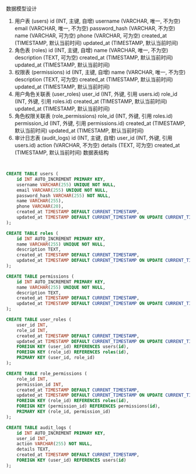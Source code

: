<!--
 * @Date: 2024-12-07 17:49:42
 * @Author: ywyz
 * @LastModifiedBy: ywyz
 * @Github: https://github.com/ywyz
 * @LastEditors: ywyz
 * @LastEditTime: 2024-12-07 17:50:06
-->
数据模型设计
1. 用户表 (users)
id (INT, 主键, 自增)
username (VARCHAR, 唯一, 不为空)
email (VARCHAR, 唯一, 不为空)
password_hash (VARCHAR, 不为空)
name (VARCHAR, 可为空)
phone (VARCHAR, 可为空)
created_at (TIMESTAMP, 默认当前时间)
updated_at (TIMESTAMP, 默认当前时间)
2. 角色表 (roles)
id (INT, 主键, 自增)
name (VARCHAR, 唯一, 不为空)
description (TEXT, 可为空)
created_at (TIMESTAMP, 默认当前时间)
updated_at (TIMESTAMP, 默认当前时间)
3. 权限表 (permissions)
id (INT, 主键, 自增)
name (VARCHAR, 唯一, 不为空)
description (TEXT, 可为空)
created_at (TIMESTAMP, 默认当前时间)
updated_at (TIMESTAMP, 默认当前时间)
4. 用户角色关联表 (user_roles)
user_id (INT, 外键, 引用 users.id)
role_id (INT, 外键, 引用 roles.id)
created_at (TIMESTAMP, 默认当前时间)
updated_at (TIMESTAMP, 默认当前时间)
5. 角色权限关联表 (role_permissions)
role_id (INT, 外键, 引用 roles.id)
permission_id (INT, 外键, 引用 permissions.id)
created_at (TIMESTAMP, 默认当前时间)
updated_at (TIMESTAMP, 默认当前时间)
6. 审计日志表 (audit_logs)
id (INT, 主键, 自增)
user_id (INT, 外键, 引用 users.id)
action (VARCHAR, 不为空)
details (TEXT, 可为空)
created_at (TIMESTAMP, 默认当前时间)
数据表结构
``` sql


CREATE TABLE users (
    id INT AUTO_INCREMENT PRIMARY KEY,
    username VARCHAR(255) UNIQUE NOT NULL,
    email VARCHAR(255) UNIQUE NOT NULL,
    password_hash VARCHAR(255) NOT NULL,
    name VARCHAR(255),
    phone VARCHAR(20),
    created_at TIMESTAMP DEFAULT CURRENT_TIMESTAMP,
    updated_at TIMESTAMP DEFAULT CURRENT_TIMESTAMP ON UPDATE CURRENT_TIMESTAMP
);

CREATE TABLE roles (
    id INT AUTO_INCREMENT PRIMARY KEY,
    name VARCHAR(255) UNIQUE NOT NULL,
    description TEXT,
    created_at TIMESTAMP DEFAULT CURRENT_TIMESTAMP,
    updated_at TIMESTAMP DEFAULT CURRENT_TIMESTAMP ON UPDATE CURRENT_TIMESTAMP
);

CREATE TABLE permissions (
    id INT AUTO_INCREMENT PRIMARY KEY,
    name VARCHAR(255) UNIQUE NOT NULL,
    description TEXT,
    created_at TIMESTAMP DEFAULT CURRENT_TIMESTAMP,
    updated_at TIMESTAMP DEFAULT CURRENT_TIMESTAMP ON UPDATE CURRENT_TIMESTAMP
);

CREATE TABLE user_roles (
    user_id INT,
    role_id INT,
    created_at TIMESTAMP DEFAULT CURRENT_TIMESTAMP,
    updated_at TIMESTAMP DEFAULT CURRENT_TIMESTAMP ON UPDATE CURRENT_TIMESTAMP,
    FOREIGN KEY (user_id) REFERENCES users(id),
    FOREIGN KEY (role_id) REFERENCES roles(id),
    PRIMARY KEY (user_id, role_id)
);

CREATE TABLE role_permissions (
    role_id INT,
    permission_id INT,
    created_at TIMESTAMP DEFAULT CURRENT_TIMESTAMP,
    updated_at TIMESTAMP DEFAULT CURRENT_TIMESTAMP ON UPDATE CURRENT_TIMESTAMP,
    FOREIGN KEY (role_id) REFERENCES roles(id),
    FOREIGN KEY (permission_id) REFERENCES permissions(id),
    PRIMARY KEY (role_id, permission_id)
);

CREATE TABLE audit_logs (
    id INT AUTO_INCREMENT PRIMARY KEY,
    user_id INT,
    action VARCHAR(255) NOT NULL,
    details TEXT,
    created_at TIMESTAMP DEFAULT CURRENT_TIMESTAMP,
    FOREIGN KEY (user_id) REFERENCES users(id)
);
```

